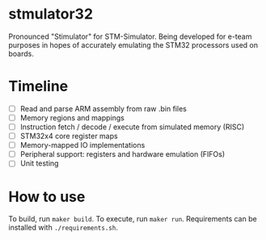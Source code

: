 # stmulator32
Pronounced "Stimulator" for STM-Simulator. Being developed for e-team purposes in hopes of accurately emulating the STM32 processors used on boards.

# Timeline
- [ ] Read and parse ARM assembly from raw .bin files
- [ ] Memory regions and mappings
- [ ] Instruction fetch / decode / execute from simulated memory (RISC)
- [ ] STM32x4 core register maps
- [ ] Memory-mapped IO implementations
- [ ] Peripheral support: registers and hardware emulation (FIFOs)
- [ ] Unit testing

# How to use
To build, run ``maker build``. To execute, run ``maker run``. Requirements can be installed with ``./requirements.sh``.
